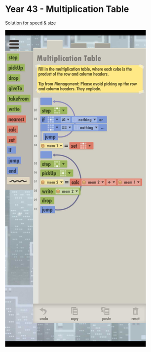 # Year 43 - Multiplication Table

[Solution for speed & size](solution.txt)

![Solution for speed & size](solution.JPEG "Year 43")